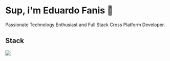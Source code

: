 # Sup, i'm Eduardo Fanis 👋
<p>
    Passionate Technology Enthusiast and Full Stack Cross Platform Developer.
</p>

## Stack
<a href="#">
    <img src="https://skillicons.dev/icons?i=go,dart,flutter,docker,linux,neovim,git&theme=dark" />
  </a>


